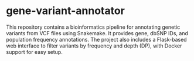 # gene-variant-annotator
This repository contains a bioinformatics pipeline for annotating genetic variants from VCF files using Snakemake. It provides gene, dbSNP IDs, and population frequency annotations. The project also includes a Flask-based web interface to filter variants by frequency and depth (DP), with Docker support for easy setup.
